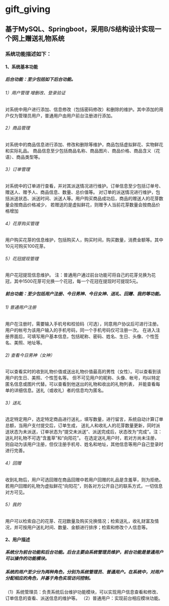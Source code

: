 # gift_giving
## 基于MySQL、Springboot，采用B/S结构设计实现一个网上赠送礼物系统
### 系统功能描述如下：

#### 1、系统基本功能
##### 后台功能：至少包括如下后台功能。

###### 1）用户管理 增删改、登录验证
对系统中用户进行添加、信息修改（包括密码修改）和删除的维护。其中添加的用户仅为管理员用户，普通用户由用户前台注册进行添加。

###### 2）商品管理
对系统中的商品信息进行添加、修改和删除等维护，商品包括虚拟鲜花、实物鲜花和实际礼品。
商品信息至少包括商品名称、商品图片、商品价格、商品含义（花语）、商品类型等。

###### 3）订单管理
对系统中的订单进行查看，并对其派送情况进行维护。订单信息至少包括订单号、赠送人、赠予人、商品信息、数量、总价值等。
对订单的派送情况进行维护，包括派送状态、派送时间、派送人等。用户购买商品成功后，商品的赠送人的花芽数量会按商品价格减少，
若赠送的是虚拟鲜花，则赠予人当前花芽数量会按商品价格增加

###### 4）花芽购买管理
用户购买花芽的信息维护，包括购买人，购买时间，购买数量，消费金额等。其中10元可购买100花芽。

###### 5）花冠提现管理
用户花冠提现信息维护。
注：普通用户通过前台功能可将自己的花芽兑换为花冠，其中1500花芽可兑换一个花冠，每一个花冠在提现时可提现5元。

##### 前台功能：至少包括用户注册、今日男神、今日女神、送礼、回赠、我的等功能。
###### 1) 普通用户注册
用户在注册时，需要输入手机号和校验码（可选），同意用户协议后可进行注册。用户的帐号为该用户输入的手机号码，同一个手机号码仅可注册一次。
在进入注册界面后，可填写用户基本信息，包括昵称、密码、姓名、生日、头像、个性签名、美照、地址等。

###### 2) 查看今日男神（女神）
可以查看实时的收到礼物价值或送出礼物价值最高的男性（女性）。可以查看到该用户的生日、美照、个性签名等。
但不可见用户的昵称、头像、帐号，均以特定匿名信息或图片代替。可以查看到他送出的礼物和收出的礼物列表，
并能查看每单的详细信息。送礼（或收礼）者的信息均为匿名。

###### 3）送礼
选定特定用户，选定特定商品进行送礼，填写数量，进行留言，系统自动计算订单总额，当用户支付提交后，订单生成，
送礼人和收礼人的花芽数量更新，同时派送状态为未派送，订单状态为“提交未派送”、派送完成后，状态改为“完成”。注：送礼时礼物不可选“含羞草”和“向阳花”。
在选定送礼用户时，若对方尚未注册，则自动为该用户注册，但仅注册手机号、姓名和地址，其他信息等用户自己登录时进行完善。

###### 4）回赠
收到礼物后，用户可选回赠在商品回赠中若用户回赠的礼品是含羞草，则为拒绝。
若用户回赠的礼物为虚拟鲜花“向阳花”，则各对方公开自己的联系方式，一切信息对方可见。

###### 5）我的
用户可以检索自己的花芽、花冠数量及购买兑换情况；检索送礼，收礼财富及情况，并可按用户送礼时间、数量、金额进行排序；检索和修改个人信息等。

#### 2、用户描述
##### 系统分为前台功能和后台功能。后台主要由系统管理员维护，前台功能是普通用户可以操作的功能模块。
##### 系统的用户至少分为两种角色，分别为系统管理员、普通用户。在系统中，对用户分配相应的角色，并基于角色实现访问控制。
（1）系统管理员：负责系统后台维护功能模块，可以实现用户信息查看和修改、订单信息的查看、派送信息的维护等。
（2）普通用户：实现前台相应模块功能。
